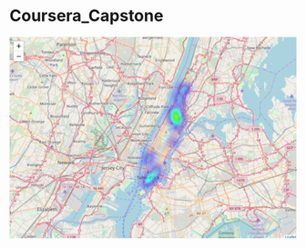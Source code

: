# Coursera_Capstone

![image 1](https://github.com/mayank-liv/Coursera_Capstone/blob/master/Capstone/Screenshot%20(59).png)
